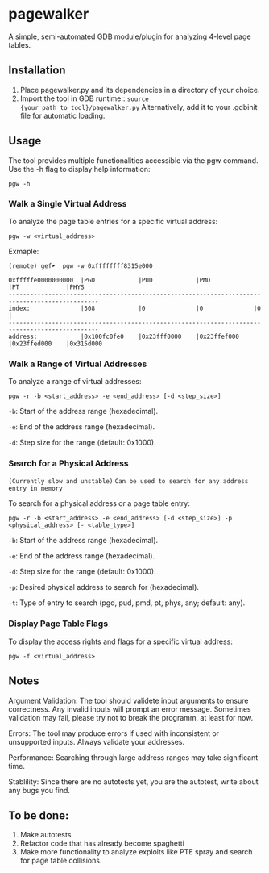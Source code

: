 # pagewalker

A simple, semi-automated GDB module/plugin for analyzing 4-level page tables.

## Installation

1. Place pagewalker.py and its dependencies in a directory of your choice.
2. Import the tool in GDB runtime:: `source {your_path_to_tool}/pagewalker.py`
Alternatively, add it to your .gdbinit file for automatic loading.

## Usage

The tool provides multiple functionalities accessible via the pgw command. Use the -h flag to display help information:

```
pgw -h
```

### Walk a Single Virtual Address

To analyze the page table entries for a specific virtual address:

```
pgw -w <virtual_address>
```

Exmaple:

```
(remote) gef➤  pgw -w 0xffffffff8315e000

0xfffffe0000000000  |PGD            |PUD            |PMD            |PT             |PHYS           
-----------------------------------------------------------------------------------------------
index:              |508            |0              |0              |0              |               
-----------------------------------------------------------------------------------------------
address:            |0x100fc0fe0    |0x23fff0000    |0x23ffef000    |0x23ffed000    |0x315d000 
```

### Walk a Range of Virtual Addresses

To analyze a range of virtual addresses:

```
pgw -r -b <start_address> -e <end_address> [-d <step_size>]
```

`-b`: Start of the address range (hexadecimal).

`-e`: End of the address range (hexadecimal).

`-d`: Step size for the range (default: 0x1000).

### Search for a Physical Address

`(Currently slow and unstable)`
`Can be used to search for any address entry in memory`

To search for a physical address or a page table entry:

```
pgw -r -b <start_address> -e <end_address> [-d <step_size>] -p <physical_address> [- <table_type>]
```

`-b`: Start of the address range (hexadecimal).

`-e`: End of the address range (hexadecimal).

`-d`: Step size for the range (default: 0x1000).

`-p`: Desired physical address to search for (hexadecimal).

`-t`: Type of entry to search (pgd, pud, pmd, pt, phys, any; default: any).

### Display Page Table Flags
To display the access rights and flags for a specific virtual address:

```
pgw -f <virtual_address>
```

## Notes

Argument Validation: The tool should validete input arguments to ensure correctness. Any invalid inputs will prompt an error message.
Sometimes validation may fail, please try not to break the programm, at least for now.

Errors: The tool may produce errors if used with inconsistent or unsupported inputs. Always validate your addresses.

Performance: Searching through large address ranges may take significant time.

Stablility: Since there are no autotests yet, you are the autotest, write about any bugs you find.

## To be done:

1. Make autotests
2. Refactor code that has already become spaghetti
3. Make more functionality to analyze exploits like PTE spray and search for page table collisions.
